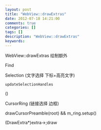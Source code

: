 ```yaml
---
layout: post
title: "WebView::drawExtras"
date: 2012-07-18 14:21:00 
comments: true
categories: []
tags: []
description: "WebView::drawExtras"
keywords: 
---
```



 
  
   WebView::drawExtras 绘制额外
  
 
 
  
   
   
   Find
   
   
  
 
 
  
   
   
  
 
 
  
   
   
   Selection (文字选择 下标+高亮文字)
   
   
  
 
 
  
   
    
     
     
    
    updateSelectionHandles
   
   ()
  
 
 
  
   
   
   CursorRing (链接选择 边框)
  
 
 
  
   
   
   
    
    
   
   drawCursorPreamble(root) && m_ring.setup()
  
  
  
 
 
  
  
 
 
  
   
   
   (DrawExtra*)extra->;draw
   
   
  
 
 
  
   
   
  
 
 
  
   
   
  
 
 
  
   
   
  
 



